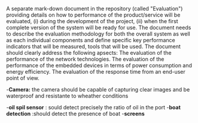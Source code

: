 A separate mark-down document in the repository (called "Evaluation") providing details on how to performance of the product/service will be evaluated, (i) during the development of the project, (ii) when the first complete version of the system will be ready for use. The document needs to describe the evaluation methodology for both the overall system as well as each individual components and define specific key performance indicators that will be measured, tools that will be used.
The document should clearly address the following apsects:
The evaluation of the performance of the network technologies.
The evaluation of the performance of the embedded devices in terms of power consumption and energy efficiency.
The evaluation of the response time from an end-user point of view.



-**Camera:** the camera should be capable of capturing clear images and be waterproof and resistante to wheather conditions 

-**oil spil sensor** : sould detect precisely the ratio of oil in the port 
-**boat detection** :should detect the presence of boat 
-**screens** 
